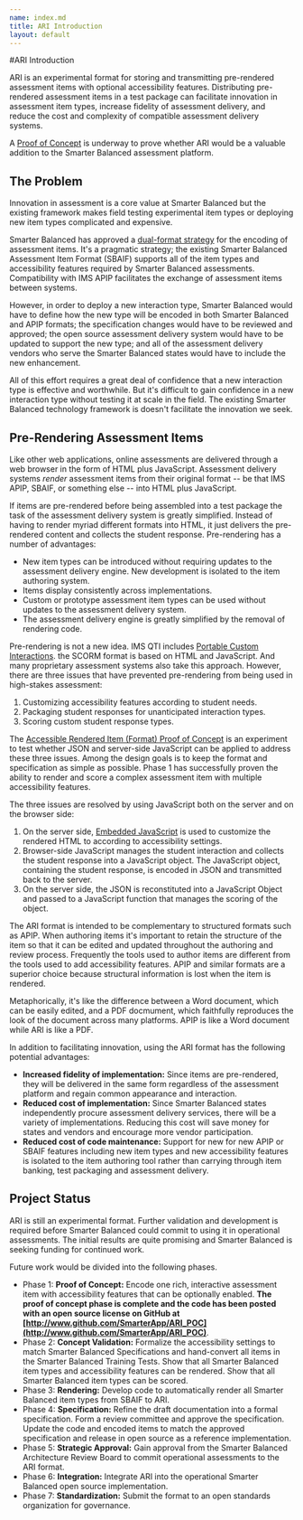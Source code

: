 ```yaml
---
name: index.md
title: ARI Introduction
layout: default
---
```


#ARI Introduction

ARI is an experimental format for storing and transmitting pre-rendered assessment items with optional accessibility features. Distributing pre-rendered assessment items in a test package can facilitate innovation in assessment item types, increase fidelity of assessment delivery, and reduce the cost and complexity of compatible assessment delivery systems.

A [Proof of Concept](http://www.github.com/SmarterApp/ARI_POC) is underway to prove whether ARI would be a valuable addition to the Smarter Balanced assessment platform.

## The Problem

Innovation in assessment is a core value at Smarter Balanced but the existing framework makes field testing experimental item types or deploying new item types complicated and expensive.

Smarter Balanced has approved a [dual-format strategy](http://www.smarterapp.org/spec/2013/11/25/specs-AssessmentItemFormatBrief.html) for the encoding of assessment items. It's a pragmatic strategy; the existing Smarter Balanced Assessment Item Format (SBAIF) supports all of the item types and accessibility features required by Smarter Balanced assessments. Compatibility with IMS APIP facilitates the exchange of assessment items between systems.

However, in order to deploy a new interaction type, Smarter Balanced would have to define how the new type will be encoded in both Smarter Balanced and APIP formats; the specification changes would have to be reviewed and approved; the open source assessment delivery system would have to be updated to support the new type; and all of the assessment delivery vendors who serve the Smarter Balanced states would have to include the new enhancement.

All of this effort requires a great deal of confidence that a new interaction type is effective and worthwhile. But it's difficult to gain confidence in a new interaction type without testing it at scale in the field. The existing Smarter Balanced technology framework is doesn't facilitate the innovation we seek. 

## Pre-Rendering Assessment Items

Like other web applications, online assessments are delivered through a web browser in the form of HTML plus JavaScript. Assessment delivery systems *render* assessment items from their original format -- be that IMS APIP, SBAIF, or something else -- into HTML plus JavaScript.

If items are pre-rendered before being assembled into a test package the task of the assessment delivery system is greatly simplified. Instead of having to render myriad different formats into HTML, it just delivers the pre-rendered content and collects the student response. Pre-rendering has a number of advantages:

* New item types can be introduced without requiring updates to the assessment delivery engine. New development is isolated to the item authoring system.
* Items display consistently across implementations.
* Custom or prototype assessment item types can be used without updates to the assessment delivery system.
* The assessment delivery engine is greatly simplified by the removal of rendering code.

Pre-rendering is not a new idea. IMS QTI includes [Portable Custom Interactions](http://www.imsglobal.org/assessment/interactions.html). the SCORM format is based on HTML and JavaScript. And many proprietary assessment systems also take this approach. However, there are three issues that have prevented pre-rendering from being used in high-stakes assessment:

1. Customizing accessibility features according to student needs.
2. Packaging student responses for unanticipated interaction types.
3. Scoring custom student response types.

The [Accessible Rendered Item (Format) Proof of Concept](http://github.com/SmarterApp/ARI_POC) is an experiment to test whether JSON and server-side JavaScript can be applied to address these three issues. Among the design goals is to keep the format and specification as simple as possible. Phase 1 has successfully proven the ability to render and score a complex assessment item with multiple accessibility features.

The three issues are resolved by using JavaScript both on the server and on the browser side:

1. On the server side, [Embedded JavaScript](EmbeddedJavaScript.html) is used to customize the rendered HTML to according to accessibility settings.
2. Browser-side JavaScript manages the student interaction and collects the student response into a JavaScript object. The JavaScript object, containing the student response, is encoded in JSON and transmitted back to the server.
3. On the server side, the JSON is reconstituted into a JavaScript Object and passed to a JavaScript function that manages the scoring of the object.

The ARI format is intended to be complementary to structured formats such as APIP. When authoring items it's important to retain the structure of the item so that it can be edited and updated throughout the authoring and review process. Frequently the tools used to author items are different from the tools used to add accessibility features. APIP and similar formats are a superior choice because structural information is lost when the item is rendered.

Metaphorically, it's like the difference between a Word document, which can be easily edited, and a PDF docmument, which faithfully reproduces the look of the document across many platforms. APIP is like a Word document while ARI is like a PDF.

In addition to facilitating innovation, using the ARI format has the following potential advantages:

* **Increased fidelity of implementation:** Since items are pre-rendered, they will be delivered in the same form regardless of the assessment platform and regain common appearance and interaction.  
* **Reduced cost of implementation:** Since Smarter Balanced states independently procure assessment delivery services, there will be a variety of implementations. Reducing this cost will save money for states and vendors and encourage more vendor participation.
* **Reduced cost of code maintenance:** Support for new for new APIP or SBAIF features including new item types and new accessibility features is isolated to the item authoring tool rather than carrying through item banking, test packaging and assessment delivery.

## Project Status

ARI is still an experimental format. Further validation and development is required before Smarter Balanced could commit to using it in operational assessments. The initial results are quite promising and Smarter Balanced is seeking funding for continued work.

Future work would be divided into the following phases.

* Phase 1: **Proof of Concept:** Encode one rich, interactive assessment item with accessibility features that can be optionally enabled. **The proof of concept phase is complete and the code has been posted with an open source license on GitHub at [http://www.github.com/SmarterApp/ARI_POC](http://www.github.com/SmarterApp/ARI_POC)**.
* Phase 2: **Concept Validation:** Formalize the accessibility settings to match Smarter Balanced Specifications and hand-convert all items in the Smarter Balanced Training Tests. Show that all Smarter Balanced item types and accessibility features can be rendered. Show that all Smarter Balanced item types can be scored.
* Phase 3: **Rendering:** Develop code to automatically render all Smarter Balanced item types from SBAIF to ARI.
* Phase 4: **Specification:** Refine the draft documentation into a formal specification. Form a review committee and approve the specification. Update the code and encoded items to match the approved specification and release in open source as a reference implementation.
* Phase 5: **Strategic Approval:** Gain approval from the Smarter Balanced Architecture Review Board to commit operational assessments to the ARI format.
* Phase 6: **Integration:** Integrate ARI into the operational Smarter Balanced open source implementation.
* Phase 7: **Standardization:** Submit the format to an open standards organization for governance.